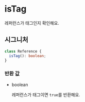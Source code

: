 # isTag

레퍼런스가 태그인지 확인해요.

## 시그니처

```ts
class Reference {
  isTag(): boolean;
}
```

### 반환 값

<ul class="param-ul">
  <li class="param-li param-li-root">
    <span class="param-type">boolean</span>
    <br>
    <p class="param-description">
      레퍼런스가 태그이면 <code>true</code>를 반환해요.
    </p>
  </li>
</ul>